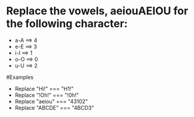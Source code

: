 # Replace the vowels, aeiouAEIOU for the following character:

* a-A ==> 4
* e-E ==> 3
* i-I ==> 1
* o-O ==> 0
* u-U ==> 2

#Examples

* Replace "Hi!" === "H1!"
* Replace "!Oh!" === "!0h!"
* Replace "aeiou" === "43102"
* Replace "ABCDE" === "4BCD3"

